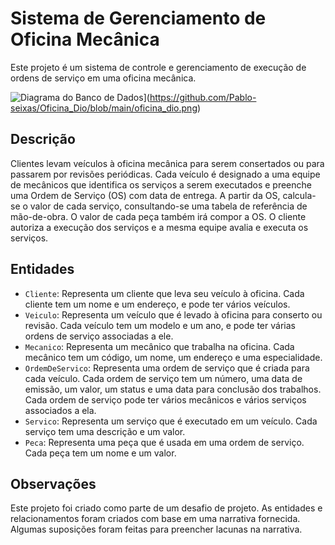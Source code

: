 # Sistema de Gerenciamento de Oficina Mecânica

Este projeto é um sistema de controle e gerenciamento de execução de ordens de serviço em uma oficina mecânica.

![Diagrama do Banco de Dados]([https://github.com/Pablo-seixas/Escola_Dio/blob/main/escola.png)](https://github.com/Pablo-seixas/Oficina_Dio/blob/main/oficina_dio.png)

## Descrição

Clientes levam veículos à oficina mecânica para serem consertados ou para passarem por revisões periódicas. Cada veículo é designado a uma equipe de mecânicos que identifica os serviços a serem executados e preenche uma Ordem de Serviço (OS) com data de entrega. A partir da OS, calcula-se o valor de cada serviço, consultando-se uma tabela de referência de mão-de-obra. O valor de cada peça também irá compor a OS. O cliente autoriza a execução dos serviços e a mesma equipe avalia e executa os serviços.

## Entidades

- `Cliente`: Representa um cliente que leva seu veículo à oficina. Cada cliente tem um nome e um endereço, e pode ter vários veículos.
- `Veiculo`: Representa um veículo que é levado à oficina para conserto ou revisão. Cada veículo tem um modelo e um ano, e pode ter várias ordens de serviço associadas a ele.
- `Mecanico`: Representa um mecânico que trabalha na oficina. Cada mecânico tem um código, um nome, um endereço e uma especialidade.
- `OrdemDeServico`: Representa uma ordem de serviço que é criada para cada veículo. Cada ordem de serviço tem um número, uma data de emissão, um valor, um status e uma data para conclusão dos trabalhos. Cada ordem de serviço pode ter vários mecânicos e vários serviços associados a ela.
- `Servico`: Representa um serviço que é executado em um veículo. Cada serviço tem uma descrição e um valor.
- `Peca`: Representa uma peça que é usada em uma ordem de serviço. Cada peça tem um nome e um valor.

## Observações

Este projeto foi criado como parte de um desafio de projeto. As entidades e relacionamentos foram criados com base em uma narrativa fornecida. Algumas suposições foram feitas para preencher lacunas na narrativa.
